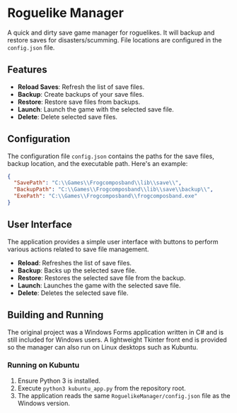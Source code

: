 # Roguelike Manager

A quick and dirty save game manager for roguelikes. It will backup and restore saves for disasters/scumming. File locations are configured in the `config.json` file.

## Features

- **Reload Saves**: Refresh the list of save files.
- **Backup**: Create backups of your save files.
- **Restore**: Restore save files from backups.
- **Launch**: Launch the game with the selected save file.
- **Delete**: Delete selected save files.

## Configuration

The configuration file `config.json` contains the paths for the save files, backup location, and the executable path. Here's an example:

```json
{
  "SavePath": "C:\\Games\\Frogcomposband\\lib\\save\\",
  "BackupPath": "C:\\Games\\Frogcomposband\\lib\\save\\backup\\",
  "ExePath": "C:\\Games\\Frogcomposband\\frogcomposband.exe"
}
```

## User Interface

The application provides a simple user interface with buttons to perform various actions related to save file management.

- **Reload**: Refreshes the list of save files.
- **Backup**: Backs up the selected save file.
- **Restore**: Restores the selected save file from the backup.
- **Launch**: Launches the game with the selected save file.
- **Delete**: Deletes the selected save file.

## Building and Running

The original project was a Windows Forms application written in C# and is still included for Windows users. A lightweight Tkinter front end is provided so the manager can also run on Linux desktops such as Kubuntu.

### Running on Kubuntu

1. Ensure Python 3 is installed.
2. Execute `python3 kubuntu_app.py` from the repository root.
3. The application reads the same `RoguelikeManager/config.json` file as the Windows version.
